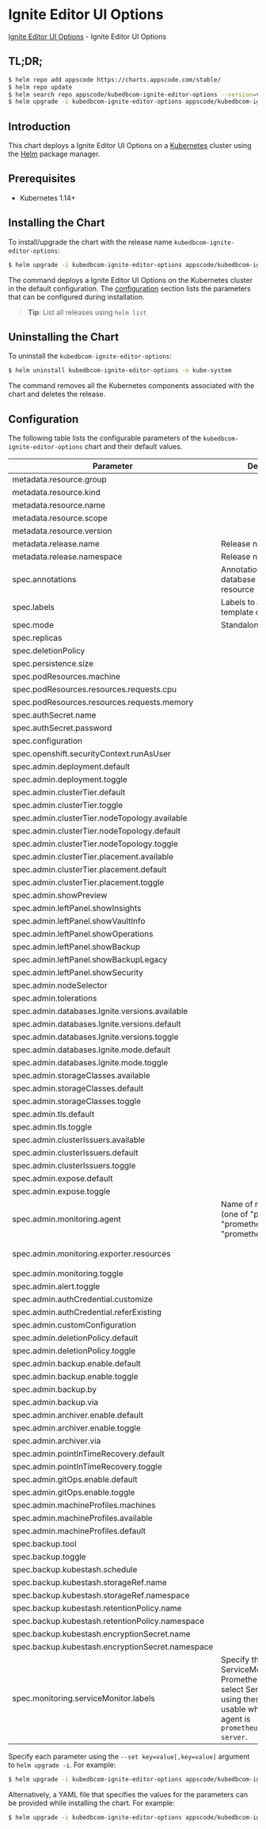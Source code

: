 # Ignite Editor UI Options

[Ignite Editor UI Options](https://byte.builders) - Ignite Editor UI Options

## TL;DR;

```bash
$ helm repo add appscode https://charts.appscode.com/stable/
$ helm repo update
$ helm search repo appscode/kubedbcom-ignite-editor-options --version=v0.26.0
$ helm upgrade -i kubedbcom-ignite-editor-options appscode/kubedbcom-ignite-editor-options -n kube-system --create-namespace --version=v0.26.0
```

## Introduction

This chart deploys a Ignite Editor UI Options on a [Kubernetes](http://kubernetes.io) cluster using the [Helm](https://helm.sh) package manager.

## Prerequisites

- Kubernetes 1.14+

## Installing the Chart

To install/upgrade the chart with the release name `kubedbcom-ignite-editor-options`:

```bash
$ helm upgrade -i kubedbcom-ignite-editor-options appscode/kubedbcom-ignite-editor-options -n kube-system --create-namespace --version=v0.26.0
```

The command deploys a Ignite Editor UI Options on the Kubernetes cluster in the default configuration. The [configuration](#configuration) section lists the parameters that can be configured during installation.

> **Tip**: List all releases using `helm list`

## Uninstalling the Chart

To uninstall the `kubedbcom-ignite-editor-options`:

```bash
$ helm uninstall kubedbcom-ignite-editor-options -n kube-system
```

The command removes all the Kubernetes components associated with the chart and deletes the release.

## Configuration

The following table lists the configurable parameters of the `kubedbcom-ignite-editor-options` chart and their default values.

|                    Parameter                     |                                                                                Description                                                                                |                                        Default                                        |
|--------------------------------------------------|---------------------------------------------------------------------------------------------------------------------------------------------------------------------------|---------------------------------------------------------------------------------------|
| metadata.resource.group                          |                                                                                                                                                                           | <code>kubedb.com</code>                                                               |
| metadata.resource.kind                           |                                                                                                                                                                           | <code>Ignite</code>                                                                   |
| metadata.resource.name                           |                                                                                                                                                                           | <code>ignites</code>                                                                  |
| metadata.resource.scope                          |                                                                                                                                                                           | <code>Namespaced</code>                                                               |
| metadata.resource.version                        |                                                                                                                                                                           | <code>v1alpha2</code>                                                                 |
| metadata.release.name                            | Release name                                                                                                                                                              | <code>""</code>                                                                       |
| metadata.release.namespace                       | Release namespace                                                                                                                                                         | <code>""</code>                                                                       |
| spec.annotations                                 | Annotations to add to the database custom resource                                                                                                                        | <code>{}</code>                                                                       |
| spec.labels                                      | Labels to add to all the template objects                                                                                                                                 | <code>{}</code>                                                                       |
| spec.mode                                        | Standalone, Replicaset                                                                                                                                                    | <code>Replicaset</code>                                                               |
| spec.replicas                                    |                                                                                                                                                                           | <code>3</code>                                                                        |
| spec.deletionPolicy                              |                                                                                                                                                                           | <code>WipeOut</code>                                                                  |
| spec.persistence.size                            |                                                                                                                                                                           | <code>2Gi</code>                                                                      |
| spec.podResources.machine                        |                                                                                                                                                                           | <code>""</code>                                                                       |
| spec.podResources.resources.requests.cpu         |                                                                                                                                                                           | <code>500m</code>                                                                     |
| spec.podResources.resources.requests.memory      |                                                                                                                                                                           | <code>1Gi</code>                                                                      |
| spec.authSecret.name                             |                                                                                                                                                                           | <code>""</code>                                                                       |
| spec.authSecret.password                         |                                                                                                                                                                           | <code>""</code>                                                                       |
| spec.configuration                               |                                                                                                                                                                           | <code>""</code>                                                                       |
| spec.openshift.securityContext.runAsUser         |                                                                                                                                                                           | <code>null</code>                                                                     |
| spec.admin.deployment.default                    |                                                                                                                                                                           | <code>Shared</code>                                                                   |
| spec.admin.deployment.toggle                     |                                                                                                                                                                           | <code>true</code>                                                                     |
| spec.admin.clusterTier.default                   |                                                                                                                                                                           | <code>"GeneralPurpose"</code>                                                         |
| spec.admin.clusterTier.toggle                    |                                                                                                                                                                           | <code>true</code>                                                                     |
| spec.admin.clusterTier.nodeTopology.available    |                                                                                                                                                                           | <code>[]</code>                                                                       |
| spec.admin.clusterTier.nodeTopology.default      |                                                                                                                                                                           | <code>""</code>                                                                       |
| spec.admin.clusterTier.nodeTopology.toggle       |                                                                                                                                                                           | <code>true</code>                                                                     |
| spec.admin.clusterTier.placement.available       |                                                                                                                                                                           | <code>[]</code>                                                                       |
| spec.admin.clusterTier.placement.default         |                                                                                                                                                                           | <code>""</code>                                                                       |
| spec.admin.clusterTier.placement.toggle          |                                                                                                                                                                           | <code>true</code>                                                                     |
| spec.admin.showPreview                           |                                                                                                                                                                           | <code>false</code>                                                                    |
| spec.admin.leftPanel.showInsights                |                                                                                                                                                                           | <code>true</code>                                                                     |
| spec.admin.leftPanel.showVaultInfo               |                                                                                                                                                                           | <code>true</code>                                                                     |
| spec.admin.leftPanel.showOperations              |                                                                                                                                                                           | <code>true</code>                                                                     |
| spec.admin.leftPanel.showBackup                  |                                                                                                                                                                           | <code>true</code>                                                                     |
| spec.admin.leftPanel.showBackupLegacy            |                                                                                                                                                                           | <code>false</code>                                                                    |
| spec.admin.leftPanel.showSecurity                |                                                                                                                                                                           | <code>false</code>                                                                    |
| spec.admin.nodeSelector                          |                                                                                                                                                                           | <code>{}</code>                                                                       |
| spec.admin.tolerations                           |                                                                                                                                                                           | <code>[]</code>                                                                       |
| spec.admin.databases.Ignite.versions.available   |                                                                                                                                                                           | <code>[]</code>                                                                       |
| spec.admin.databases.Ignite.versions.default     |                                                                                                                                                                           | <code>""</code>                                                                       |
| spec.admin.databases.Ignite.versions.toggle      |                                                                                                                                                                           | <code>true</code>                                                                     |
| spec.admin.databases.Ignite.mode.default         |                                                                                                                                                                           | <code>"Replicaset"</code>                                                             |
| spec.admin.databases.Ignite.mode.toggle          |                                                                                                                                                                           | <code>true</code>                                                                     |
| spec.admin.storageClasses.available              |                                                                                                                                                                           | <code>[]</code>                                                                       |
| spec.admin.storageClasses.default                |                                                                                                                                                                           | <code>""</code>                                                                       |
| spec.admin.storageClasses.toggle                 |                                                                                                                                                                           | <code>true</code>                                                                     |
| spec.admin.tls.default                           |                                                                                                                                                                           | <code>false</code>                                                                    |
| spec.admin.tls.toggle                            |                                                                                                                                                                           | <code>true</code>                                                                     |
| spec.admin.clusterIssuers.available              |                                                                                                                                                                           | <code>[]</code>                                                                       |
| spec.admin.clusterIssuers.default                |                                                                                                                                                                           | <code>""</code>                                                                       |
| spec.admin.clusterIssuers.toggle                 |                                                                                                                                                                           | <code>true</code>                                                                     |
| spec.admin.expose.default                        |                                                                                                                                                                           | <code>false</code>                                                                    |
| spec.admin.expose.toggle                         |                                                                                                                                                                           | <code>true</code>                                                                     |
| spec.admin.monitoring.agent                      | Name of monitoring agent (one of "prometheus.io", "prometheus.io/operator", "prometheus.io/builtin")                                                                      | <code>prometheus.io/operator</code>                                                   |
| spec.admin.monitoring.exporter.resources         |                                                                                                                                                                           | <code>{"limits":{"memory":"256Mi"},"requests":{"cpu":"100m","memory":"128Mi"}}</code> |
| spec.admin.monitoring.toggle                     |                                                                                                                                                                           | <code>true</code>                                                                     |
| spec.admin.alert.toggle                          |                                                                                                                                                                           | <code>true</code>                                                                     |
| spec.admin.authCredential.customize              |                                                                                                                                                                           | <code>true</code>                                                                     |
| spec.admin.authCredential.referExisting          |                                                                                                                                                                           | <code>true</code>                                                                     |
| spec.admin.customConfiguration                   |                                                                                                                                                                           | <code>true</code>                                                                     |
| spec.admin.deletionPolicy.default                |                                                                                                                                                                           | <code>WipeOut</code>                                                                  |
| spec.admin.deletionPolicy.toggle                 |                                                                                                                                                                           | <code>true</code>                                                                     |
| spec.admin.backup.enable.default                 |                                                                                                                                                                           | <code>true</code>                                                                     |
| spec.admin.backup.enable.toggle                  |                                                                                                                                                                           | <code>true</code>                                                                     |
| spec.admin.backup.by                             |                                                                                                                                                                           | <code>BackupConfiguration</code>                                                      |
| spec.admin.backup.via                            |                                                                                                                                                                           | <code>Restic</code>                                                                   |
| spec.admin.archiver.enable.default               |                                                                                                                                                                           | <code>false</code>                                                                    |
| spec.admin.archiver.enable.toggle                |                                                                                                                                                                           | <code>true</code>                                                                     |
| spec.admin.archiver.via                          |                                                                                                                                                                           | <code>Restic</code>                                                                   |
| spec.admin.pointInTimeRecovery.default           |                                                                                                                                                                           | <code>false</code>                                                                    |
| spec.admin.pointInTimeRecovery.toggle            |                                                                                                                                                                           | <code>true</code>                                                                     |
| spec.admin.gitOps.enable.default                 |                                                                                                                                                                           | <code>false</code>                                                                    |
| spec.admin.gitOps.enable.toggle                  |                                                                                                                                                                           | <code>false</code>                                                                    |
| spec.admin.machineProfiles.machines              |                                                                                                                                                                           | <code>[]</code>                                                                       |
| spec.admin.machineProfiles.available             |                                                                                                                                                                           | <code>[]</code>                                                                       |
| spec.admin.machineProfiles.default               |                                                                                                                                                                           | <code>""</code>                                                                       |
| spec.backup.tool                                 |                                                                                                                                                                           | <code>""</code>                                                                       |
| spec.backup.toggle                               |                                                                                                                                                                           | <code>true</code>                                                                     |
| spec.backup.kubestash.schedule                   |                                                                                                                                                                           | <code>""</code>                                                                       |
| spec.backup.kubestash.storageRef.name            |                                                                                                                                                                           | <code>""</code>                                                                       |
| spec.backup.kubestash.storageRef.namespace       |                                                                                                                                                                           | <code>""</code>                                                                       |
| spec.backup.kubestash.retentionPolicy.name       |                                                                                                                                                                           | <code>""</code>                                                                       |
| spec.backup.kubestash.retentionPolicy.namespace  |                                                                                                                                                                           | <code>""</code>                                                                       |
| spec.backup.kubestash.encryptionSecret.name      |                                                                                                                                                                           | <code>""</code>                                                                       |
| spec.backup.kubestash.encryptionSecret.namespace |                                                                                                                                                                           | <code>""</code>                                                                       |
| spec.monitoring.serviceMonitor.labels            | Specify the labels for ServiceMonitor. Prometheus crd will select ServiceMonitor using these labels. Only usable when monitoring agent is `prometheus.io/webhook server`. | <code>{}</code>                                                                       |


Specify each parameter using the `--set key=value[,key=value]` argument to `helm upgrade -i`. For example:

```bash
$ helm upgrade -i kubedbcom-ignite-editor-options appscode/kubedbcom-ignite-editor-options -n kube-system --create-namespace --version=v0.26.0 --set metadata.resource.group=kubedb.com
```

Alternatively, a YAML file that specifies the values for the parameters can be provided while
installing the chart. For example:

```bash
$ helm upgrade -i kubedbcom-ignite-editor-options appscode/kubedbcom-ignite-editor-options -n kube-system --create-namespace --version=v0.26.0 --values values.yaml
```
